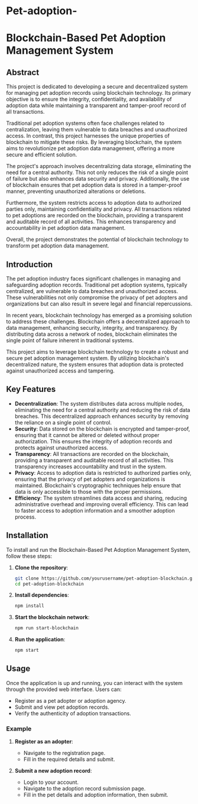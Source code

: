 # Pet-adoption-

# Blockchain-Based Pet Adoption Management System

## Abstract
This project is dedicated to developing a secure and decentralized system for managing pet adoption records using blockchain technology. Its primary objective is to ensure the integrity, confidentiality, and availability of adoption data while maintaining a transparent and tamper-proof record of all transactions.

Traditional pet adoption systems often face challenges related to centralization, leaving them vulnerable to data breaches and unauthorized access. In contrast, this project harnesses the unique properties of blockchain to mitigate these risks. By leveraging blockchain, the system aims to revolutionize pet adoption data management, offering a more secure and efficient solution.

The project's approach involves decentralizing data storage, eliminating the need for a central authority. This not only reduces the risk of a single point of failure but also enhances data security and privacy. Additionally, the use of blockchain ensures that pet adoption data is stored in a tamper-proof manner, preventing unauthorized alterations or deletions.

Furthermore, the system restricts access to adoption data to authorized parties only, maintaining confidentiality and privacy. All transactions related to pet adoptions are recorded on the blockchain, providing a transparent and auditable record of all activities. This enhances transparency and accountability in pet adoption data management.

Overall, the project demonstrates the potential of blockchain technology to transform pet adoption data management.

## Introduction
The pet adoption industry faces significant challenges in managing and safeguarding adoption records. Traditional pet adoption systems, typically centralized, are vulnerable to data breaches and unauthorized access. These vulnerabilities not only compromise the privacy of pet adopters and organizations but can also result in severe legal and financial repercussions.

In recent years, blockchain technology has emerged as a promising solution to address these challenges. Blockchain offers a decentralized approach to data management, enhancing security, integrity, and transparency. By distributing data across a network of nodes, blockchain eliminates the single point of failure inherent in traditional systems.

This project aims to leverage blockchain technology to create a robust and secure pet adoption management system. By utilizing blockchain's decentralized nature, the system ensures that adoption data is protected against unauthorized access and tampering.

## Key Features
- **Decentralization**: The system distributes data across multiple nodes, eliminating the need for a central authority and reducing the risk of data breaches. This decentralized approach enhances security by removing the reliance on a single point of control.
- **Security**: Data stored on the blockchain is encrypted and tamper-proof, ensuring that it cannot be altered or deleted without proper authorization. This ensures the integrity of adoption records and protects against unauthorized access.
- **Transparency**: All transactions are recorded on the blockchain, providing a transparent and auditable record of all activities. This transparency increases accountability and trust in the system.
- **Privacy**: Access to adoption data is restricted to authorized parties only, ensuring that the privacy of pet adopters and organizations is maintained. Blockchain's cryptographic techniques help ensure that data is only accessible to those with the proper permissions.
- **Efficiency**: The system streamlines data access and sharing, reducing administrative overhead and improving overall efficiency. This can lead to faster access to adoption information and a smoother adoption process.

## Installation
To install and run the Blockchain-Based Pet Adoption Management System, follow these steps:

1. **Clone the repository**:
    ```sh
    git clone https://github.com/yourusername/pet-adoption-blockchain.git
    cd pet-adoption-blockchain
    ```

2. **Install dependencies**:
    ```sh
    npm install
    ```

3. **Start the blockchain network**:
    ```sh
    npm run start-blockchain
    ```

4. **Run the application**:
    ```sh
    npm start
    ```

## Usage
Once the application is up and running, you can interact with the system through the provided web interface. Users can:

- Register as a pet adopter or adoption agency.
- Submit and view pet adoption records.
- Verify the authenticity of adoption transactions.

### Example
1. **Register as an adopter**:
    - Navigate to the registration page.
    - Fill in the required details and submit.

2. **Submit a new adoption record**:
    - Login to your account.
    - Navigate to the adoption record submission page.
    - Fill in the pet details and adoption information, then submit.


